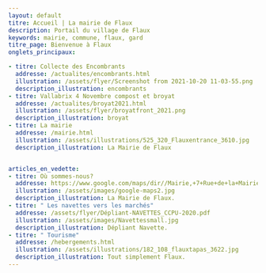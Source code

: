 ```yaml
---
layout: default
titre: Accueil | La mairie de Flaux
description: Portail du village de Flaux
keywords: mairie, commune, flaux, gard
titre_page: Bienvenue à Flaux
onglets_principaux:

- titre: Collecte des Encombrants
  addresse: /actualites/encombrants.html
  illustration: /assets/flyer/Screenshot from 2021-10-20 11-03-55.png
  description_illustration: encombrants
- titre: Vallabrix 4 Novembre compost et broyat
  addresse: /actualites/broyat2021.html
  illustration: /assets/flyer/broyatfront_2021.png
  description_illustration: broyat
- titre: La mairie
  addresse: /mairie.html
  illustration: /assets/illustrations/525_320_Flauxentrance_3610.jpg
  description_illustration: La Mairie de Flaux


articles_en_vedette:
- titre: Où sommes-nous?
  addresse: https://www.google.com/maps/dir//Mairie,+7+Rue+de+la+Mairie,+30700+Flaux/@44.0126437,4.4763609,13z/data=!4m8!4m7!1m0!1m5!1m1!1s0x12b5b63c3159cc4b:0x9feb3ce2c7fcb932!2m2!1d4.504586!2d44.020724modestes_frontpageactussecondaires.png
  illustration: /assets/images/google-maps2.jpg
  description_illustration: La Mairie de Flaux.
- titre: " Les navettes vers les marchés"
  addresse: /assets/flyer/Dépliant-NAVETTES_CCPU-2020.pdf
  illustration: /assets/images/Navettessmall.jpg
  description_illustration: Dépliant Navette.
- titre: " Tourisme"
  addresse: /hebergements.html
  illustration: /assets/illustrations/182_108_flauxtapas_3622.jpg
  description_illustration: Tout simplement Flaux.
---
```

